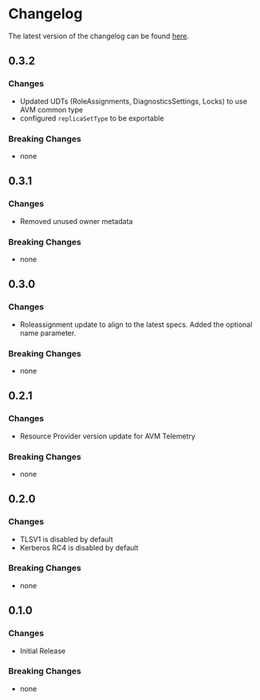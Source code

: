 # Changelog

The latest version of the changelog can be found [here](/Azure/bicep-registry-modules/blob/main/avm/res/aad/domain-service/CHANGELOG.md).

## 0.3.2

### Changes

- Updated UDTs (RoleAssignments, DiagnosticsSettings, Locks) to use AVM common type
- configured `replicaSetType` to be exportable

### Breaking Changes

- none

## 0.3.1

### Changes

- Removed unused owner metadata

### Breaking Changes

- none

## 0.3.0

### Changes

- Roleassignment update to align to the latest specs. Added the optional name parameter.

### Breaking Changes

- none

## 0.2.1

### Changes

- Resource Provider version update for AVM Telemetry

### Breaking Changes

- none

## 0.2.0

### Changes

- TLSV1 is disabled by default
- Kerberos RC4 is disabled by default

### Breaking Changes

- none

## 0.1.0

### Changes

- Initial Release

### Breaking Changes

- none
